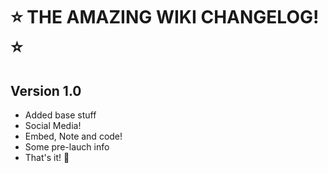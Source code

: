 # ⭐ THE AMAZING WIKI CHANGELOG! ⭐

## Version 1.0
- Added base stuff
- Social Media!
- Embed, Note and code!
- Some pre-lauch info
- That's it! 🥰